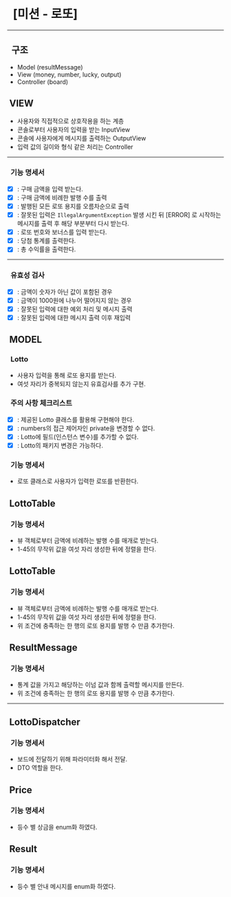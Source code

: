 # &nbsp;&nbsp;[미션 - 로또]


---

## &nbsp;&nbsp;구조

- Model (resultMessage)
- View (money, number, lucky, output)
- Controller (board)



## &nbsp;VIEW


- 사용자와 직접적으로 상호작용을 하는 계층
- 콘솔로부터 사용자의 입력을 받는 InputView
- 콘솔에 사용자에게 메시지를 출력하는 OutputView
- 입력 값의 길이와 형식 같은 처리는 Controller 

---

### &nbsp;&nbsp;기능 명세서

- [x] : 구매 금액을 입력 받는다. 
- [x] : 구매 금액에 비례한 발행 수를 출력
- [x] : 발행된 모든 로또 용지를 오름차순으로 출력
- [x] : 잘못된 입력은 `IllegalArgumentException` 발생 시킨 뒤 [ERROR] 로 시작하는 메시지를 출력 후 해당 부분부터 다시 받는다.
- [x] : 로또 번호와 보너스를 입력 받는다.
- [x] : 당첨 통계를 출력한다.
- [x] : 총 수익률을 출력한다.
---

### &nbsp;&nbsp;유효성 검사

- [x] : 금액이 숫자가 아닌 값이 포함된 경우
- [x] : 금액이 1000원에 나누어 떨어지지 않는 경우
- [x] : 잘못된 입력에 대한 예외 처리 및 메시지 출력
- [x] : 잘못된 입력에 대한 메시지 출력 이후 재입력

## &nbsp;MODEL

### &nbsp;&nbsp;Lotto

- 사용자 입력을 통해 로또 용지를 받는다.
- 여섯 자리가 중복되지 않는지 유효검사를 추가 구현.

### &nbsp;&nbsp;주의 사항 체크리스트

- [x] : 제공된 Lotto 클래스를 활용해 구현해야 한다.
- [x] : numbers의 접근 제어자인 private을 변경할 수 없다.
- [x] : Lotto에 필드(인스턴스 변수)를 추가할 수 없다.
- [x] : Lotto의 패키지 변경은 가능하다.

### &nbsp;&nbsp;기능 명세서

- 로또 클래스로 사용자가 입력한 로또를 반환한다.

## &nbsp;LottoTable

### &nbsp;&nbsp;기능 명세서

- 뷰 객체로부터 금액에 비례하는 발행 수를 매개로 받는다.
- 1-45의 무작위 값을 여섯 자리 생성한 뒤에 정렬을 한다.

## &nbsp;LottoTable

### &nbsp;&nbsp;기능 명세서

- 뷰 객체로부터 금액에 비례하는 발행 수를 매개로 받는다.
- 1-45의 무작위 값을 여섯 자리 생성한 뒤에 정렬을 한다.
- 위 조건에 충족하는 한 행의 로또 용지를 발행 수 만큼 추가한다.

## &nbsp;ResultMessage

### &nbsp;&nbsp;기능 명세서

- 통계 값을 가지고 해당하는 이넘 값과 함께 출력할 메시지를 만든다.
- 위 조건에 충족하는 한 행의 로또 용지를 발행 수 만큼 추가한다.

---

## &nbsp;LottoDispatcher

### &nbsp;&nbsp;기능 명세서

- 보드에 전달하기 위해 파라미터화 해서 전달.
- DTO 역할을 한다.


## &nbsp;Price

### &nbsp;&nbsp;기능 명세서

- 등수 별 상금을 enum화 하였다.


## &nbsp;Result

### &nbsp;&nbsp;기능 명세서

- 등수 별 안내 메시지를 enum화 하였다. 


